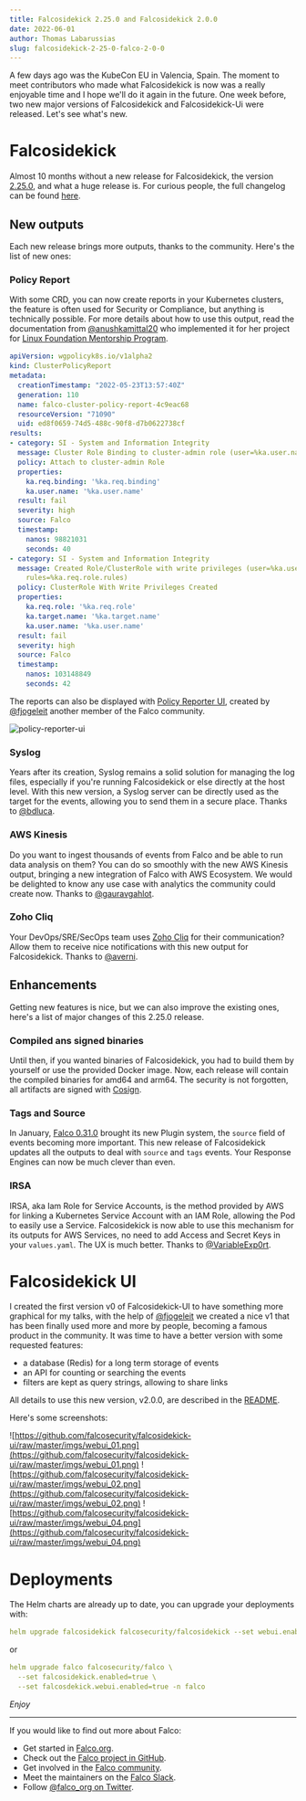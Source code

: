 ```yaml
---
title: Falcosidekick 2.25.0 and Falcosidekick 2.0.0
date: 2022-06-01
author: Thomas Labarussias
slug: falcosidekick-2-25-0-falco-2-0-0
---
```


A few days ago was the KubeCon EU in Valencia, Spain. The moment to meet contributors who made what Falcosidekick is now was a really enjoyable time and I hope we'll do it again in the future. One week before, two new major versions of Falcosidekick and Falcosidekick-Ui were released. Let's see what's new.

# Falcosidekick

Almost 10 months without a new release for Falcosidekick, the version [2.25.0](https://github.com/falcosecurity/falcosidekick/releases/tag/2.25.0), and what a huge release is. For curious people, the full changelog can be found [here](https://github.com/falcosecurity/falcosidekick/releases/tag/2.25.0).

## New outputs

Each new release brings more outputs, thanks to the community. Here's the list of new ones:

### Policy Report

With some CRD, you can now create reports in your Kubernetes clusters, the feature is often used for Security or Compliance, but anything is technically possible. For more details about how to use this output, read the documentation from [@anushkamittal20](https://github.com/anushkamittal20) who implemented it for her project for [Linux Foundation Mentorship Program](https://lfxms22.sched.com/event/tRXy/understanding-falco-and-policy-report-output-for-falcosidekick-anushka-mittal-nirmata-india).

```yaml
apiVersion: wgpolicyk8s.io/v1alpha2
kind: ClusterPolicyReport
metadata:
  creationTimestamp: "2022-05-23T13:57:40Z"
  generation: 110
  name: falco-cluster-policy-report-4c9eac68
  resourceVersion: "71090"
  uid: ed8f0659-74d5-488c-90f8-d7b0622738cf
results:
- category: SI - System and Information Integrity
  message: Cluster Role Binding to cluster-admin role (user=%ka.user.name subject=%ka.req.binding.subjects)
  policy: Attach to cluster-admin Role
  properties:
    ka.req.binding: '%ka.req.binding'
    ka.user.name: '%ka.user.name'
  result: fail
  severity: high
  source: Falco
  timestamp:
    nanos: 98821031
    seconds: 40
- category: SI - System and Information Integrity
  message: Created Role/ClusterRole with write privileges (user=%ka.user.name role=%ka.target.name
    rules=%ka.req.role.rules)
  policy: ClusterRole With Write Privileges Created
  properties:
    ka.req.role: '%ka.req.role'
    ka.target.name: '%ka.target.name'
    ka.user.name: '%ka.user.name'
  result: fail
  severity: high
  source: Falco
  timestamp:
    nanos: 103148849
    seconds: 42
```

The reports can also be displayed with [Policy Reporter UI](https://github.com/kyverno/policy-reporter-ui), created by [@fjogeleit](https://github.com/fjogeleit) another member of the Falco community.

![policy-reporter-ui](/img/falcosidekick-2-25-0-policy-reporter-ui.png)

### Syslog

Years after its creation, Syslog remains a solid solution for managing the log files, especially if you're running Falcosidekick or else directly at the host level. With this new version, a Syslog server can be directly used as the target for the events, allowing you to send them in a secure place. Thanks to [@bdluca](https://github.com/bdluca). 

### AWS Kinesis

Do you want to ingest thousands of events from Falco and be able to run data analysis on them? You can do so smoothly with the new AWS Kinesis output, bringing a new integration of Falco with AWS Ecosystem. We would be delighted to know any use case with analytics the community could create now. Thanks to [@gauravgahlot](https://github.com/gauravgahlot).

### Zoho Cliq

Your DevOps/SRE/SecOps team uses [Zoho Cliq](https://www.zoho.com/cliq/) for their communication? Allow them to receive nice notifications with this new output for Falcosidekick. Thanks to [@averni](https://github.com/averni).

## Enhancements

Getting new features is nice, but we can also improve the existing ones, here's a list of major changes of this 2.25.0 release.

### Compiled ans signed binaries

Until then, if you wanted binaries of Falcosidekick, you had to build them by yourself or use the provided Docker image. Now, each release will contain the compiled binaries for amd64 and arm64. The security is not forgotten, all artifacts are signed with [Cosign](https://docs.sigstore.dev/cosign/overview/).

### Tags and Source

In January, [Falco 0.31.0](https://falco.org/blog/falco-0-31-0/) brought its new Plugin system, the `source` field of events becoming more important. This new release of Falcosidekick updates all the outputs to deal with `source` and `tags` events. Your Response Engines can now be much clever than even.

### IRSA

IRSA, aka Iam Role for Service Accounts, is the method provided by AWS for linking a Kubernetes Service Account with an IAM Role, allowing the Pod to easily use a Service. Falcosidekick is now able to use this mechanism for its outputs for AWS Services, no need to add Access and Secret Keys in your `values.yaml`. The UX is much better. Thanks to [@VariableExp0rt](https://github.com/VariableExp0rt).

# Falcosidekick UI

I created the first version v0 of Falcosidekick-UI to have something more graphical for my talks, with the help of [@fjogeleit](https://github.com/fjogeleit) we created a nice v1 that has been finally used more and more by people, becoming a famous product in the community. 
It was time to have a better version with some requested features:
* a database (Redis) for a long term storage of events
* an API for counting or searching the events
* filters are kept as query strings, allowing to share links

All details to use this new version, v2.0.0, are described in the [README](https://github.com/falcosecurity/falcosidekick-ui).

Here's some screenshots:

![https://github.com/falcosecurity/falcosidekick-ui/raw/master/imgs/webui_01.png](https://github.com/falcosecurity/falcosidekick-ui/raw/master/imgs/webui_01.png)
![https://github.com/falcosecurity/falcosidekick-ui/raw/master/imgs/webui_02.png](https://github.com/falcosecurity/falcosidekick-ui/raw/master/imgs/webui_02.png)
![https://github.com/falcosecurity/falcosidekick-ui/raw/master/imgs/webui_04.png](https://github.com/falcosecurity/falcosidekick-ui/raw/master/imgs/webui_04.png)

# Deployments

The Helm charts are already up to date, you can upgrade your deployments with:

```yaml
helm upgrade falcosidekick falcosecurity/falcosidekick --set webui.enabled=true -n falco
```
or
```yaml
helm upgrade falco falcosecurity/falco \
  --set falcosidekick.enabled=true \
  --set falcosdekick.webui.enabled=true -n falco
```

*Enjoy*

----

If you would like to find out more about Falco:

- Get started in [Falco.org](http://falco.org/).
- Check out the
  [Falco project in GitHub](https://github.com/falcosecurity/falco).
- Get involved in the [Falco community](https://falco.org/community/).
- Meet the maintainers on the
  [Falco Slack](https://kubernetes.slack.com/?redir=%2Farchives%2FCMWH3EH32).
- Follow [@falco_org on Twitter](https://twitter.com/falco_org).

